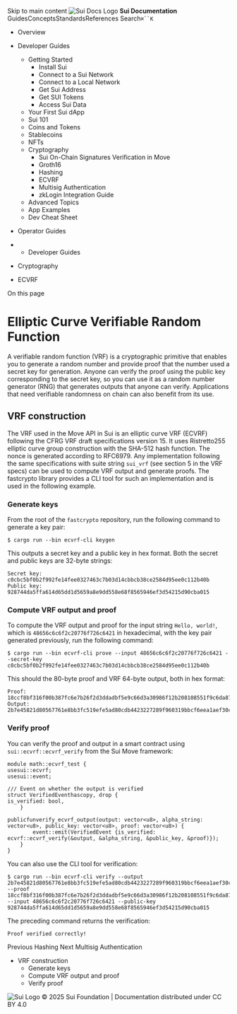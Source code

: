 Skip to main content
![Sui Docs Logo](https://docs.sui.io/img/sui-logo.svg)
**Sui Documentation**
GuidesConceptsStandardsReferences
Search`⌘``K`
  * Overview
  * Developer Guides
    * Getting Started
      * Install Sui
      * Connect to a Sui Network
      * Connect to a Local Network
      * Get Sui Address
      * Get SUI Tokens
      * Access Sui Data
    * Your First Sui dApp
    * Sui 101
    * Coins and Tokens
    * Stablecoins
    * NFTs
    * Cryptography
      * Sui On-Chain Signatures Verification in Move
      * Groth16
      * Hashing
      * ECVRF
      * Multisig Authentication
      * zkLogin Integration Guide
    * Advanced Topics
    * App Examples
    * Dev Cheat Sheet
  * Operator Guides


  *   * Developer Guides
  * Cryptography
  * ECVRF


On this page
# Elliptic Curve Verifiable Random Function
A verifiable random function (VRF) is a cryptographic primitive that enables you to generate a random number and provide proof that the number used a secret key for generation. Anyone can verify the proof using the public key corresponding to the secret key, so you can use it as a random number generator (RNG) that generates outputs that anyone can verify. Applications that need verifiable randomness on chain can also benefit from its use.
## VRF construction​
The VRF used in the Move API in Sui is an elliptic curve VRF (ECVRF) following the CFRG VRF draft specifications version 15. It uses Ristretto255 elliptic curve group construction with the SHA-512 hash function. The nonce is generated according to RFC6979.
Any implementation following the same specifications with suite string `sui_vrf` (see section 5 in the VRF specs) can be used to compute VRF output and generate proofs.
The fastcrypto library provides a CLI tool for such an implementation and is used in the following example.
### Generate keys​
From the root of the `fastcrypto` repository, run the following command to generate a key pair:
```
$ cargo run --bin ecvrf-cli keygen  

```

This outputs a secret key and a public key in hex format. Both the secret and public keys are 32-byte strings:
```
Secret key: c0cbc5bf0b2f992fe14fee0327463c7b03d14cbbcb38ce2584d95ee0c112b40b  
Public key: 928744da5ffa614d65dd1d5659a8e9dd558e68f8565946ef3d54215d90cba015  

```

### Compute VRF output and proof​
To compute the VRF output and proof for the input string `Hello, world!`, which is `48656c6c6f2c20776f726c6421` in hexadecimal, with the key pair generated previously, run the following command:
```
$ cargo run --bin ecvrf-cli prove --input 48656c6c6f2c20776f726c6421 --secret-key c0cbc5bf0b2f992fe14fee0327463c7b03d14cbbcb38ce2584d95ee0c112b40b  

```

This should the 80-byte proof and VRF 64-byte output, both in hex format:
```
Proof:  18ccf8bf316f00b387fc6e7b26f2d3ddadbf5e9c66d3a30986f12b208108551f9c6da87793a857d79261338a50430074b1dbc7f8f05e492149c51313381248b4229ebdda367146dbbbf95809c7fb330d  
Output: 2b7e45821d80567761e8bb3fc519efe5ad80cdb4423227289f960319bbcf6eea1aef30c023617d73f589f98272b87563c6669f82b51dafbeb5b9cf3b17c73437  

```

### Verify proof​
You can verify the proof and output in a smart contract using `sui::ecvrf::ecvrf_verify` from the Sui Move framework:
```
module math::ecvrf_test {  
usesui::ecvrf;  
usesui::event;  
  
/// Event on whether the output is verified  
struct VerifiedEventhascopy, drop {  
is_verified: bool,  
    }  
  
publicfunverify_ecvrf_output(output: vector<u8>, alpha_string: vector<u8>, public_key: vector<u8>, proof: vector<u8>) {  
        event::emit(VerifiedEvent {is_verified: ecvrf::ecvrf_verify(&output, &alpha_string, &public_key, &proof)});  
    }  
}  

```

You can also use the CLI tool for verification:
```
$ cargo run --bin ecvrf-cli verify --output 2b7e45821d80567761e8bb3fc519efe5ad80cdb4423227289f960319bbcf6eea1aef30c023617d73f589f98272b87563c6669f82b51dafbeb5b9cf3b17c73437 --proof 18ccf8bf316f00b387fc6e7b26f2d3ddadbf5e9c66d3a30986f12b208108551f9c6da87793a857d79261338a50430074b1dbc7f8f05e492149c51313381248b4229ebdda367146dbbbf95809c7fb330d --input 48656c6c6f2c20776f726c6421 --public-key 928744da5ffa614d65dd1d5659a8e9dd558e68f8565946ef3d54215d90cba015  

```

The preceding command returns the verification:
```
Proof verified correctly!  

```

Previous
Hashing
Next
Multisig Authentication
  * VRF construction
    * Generate keys
    * Compute VRF output and proof
    * Verify proof


![Sui Logo](https://docs.sui.io/img/sui-logo-footer.svg)
© 2025 Sui Foundation | Documentation distributed under CC BY 4.0

